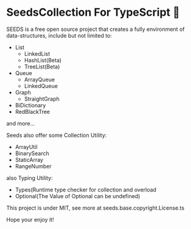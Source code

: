 # SeedsCollection For TypeScript 🌱

SEEDS is a free open source project that creates a fully environment of data-structures, include but not limited to:
 - List
   - LinkedList
   - HashList(Beta)
   - TreeList(Beta)
 - Queue
   - ArrayQueue
   - LinkedQueue
 - Graph
   - StraightGraph
 - BiDictionary
 - RedBlackTree

and more...

Seeds also offer some Collection Utility:
 - ArrayUtil
 - BinarySearch
 - StaticArray
 - RangeNumber

also Typing Utility:
 - Types(Runtime type checker for collection and overload
 - Optional(The Value of Optional can be undefined)

This project is under MIT, see more at seeds.base.copyright.License.ts

Hope your enjoy it!
